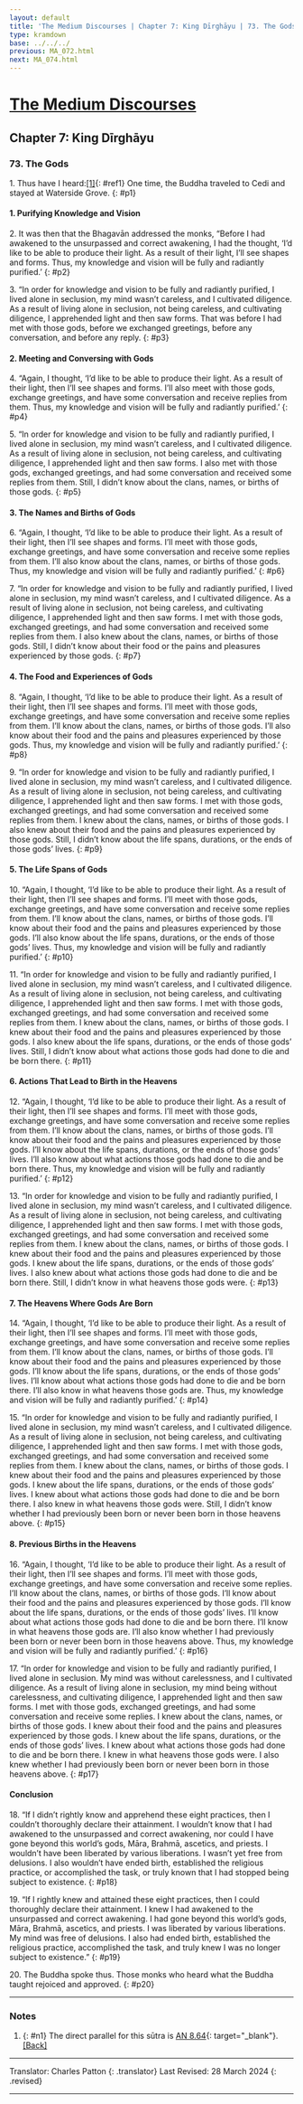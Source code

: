 ```yaml
---
layout: default
title: 'The Medium Discourses | Chapter 7: King Dīrghāyu | 73. The Gods'
type: kramdown
base: ../../../
previous: MA_072.html
next: MA_074.html
---
```


# [The Medium Discourses](index.html)
## Chapter 7: King Dīrghāyu
### 73. The Gods

1\. Thus have I heard:[\[1\]](#n1){: #ref1} One time, the Buddha traveled to Cedi and stayed at Waterside Grove.
{: #p1}

#### 1. Purifying Knowledge and Vision

2\. It was then that the Bhagavān addressed the monks, “Before I had awakened to the unsurpassed and correct awakening, I had the thought, ‘I’d like to be able to produce their light. As a result of their light, I’ll see shapes and forms. Thus, my knowledge and vision will be fully and radiantly purified.’
{: #p2}

3\. “In order for knowledge and vision to be fully and radiantly purified, I lived alone in seclusion, my mind wasn’t careless, and I cultivated diligence. As a result of living alone in seclusion, not being careless, and cultivating diligence, I apprehended light and then saw forms. That was before I had met with those gods, before we exchanged greetings, before any conversation, and before any reply.
{: #p3}

#### 2. Meeting and Conversing with Gods

4\. “Again, I thought, ‘I’d like to be able to produce their light. As a result of their light, then I’ll see shapes and forms. I’ll also meet with those gods, exchange greetings, and have some conversation and receive replies from them. Thus, my knowledge and vision will be fully and radiantly purified.’
{: #p4}

5\. “In order for knowledge and vision to be fully and radiantly purified, I lived alone in seclusion, my mind wasn’t careless, and I cultivated diligence. As a result of living alone in seclusion, not being careless, and cultivating diligence, I apprehended light and then saw forms. I also met with those gods, exchanged greetings, and had some conversation and received some replies from them. Still, I didn’t know about the clans, names, or births of those gods.
{: #p5}

#### 3. The Names and Births of Gods

6\. “Again, I thought, ‘I’d like to be able to produce their light. As a result of their light, then I’ll see shapes and forms. I’ll meet with those gods, exchange greetings, and have some conversation and receive some replies from them. I’ll also know about the clans, names, or births of those gods. Thus, my knowledge and vision will be fully and radiantly purified.’
{: #p6}

7\. “In order for knowledge and vision to be fully and radiantly purified, I lived alone in seclusion, my mind wasn’t careless, and I cultivated diligence. As a result of living alone in seclusion, not being careless, and cultivating diligence, I apprehended light and then saw forms. I met with those gods, exchanged greetings, and had some conversation and received some replies from them. I also knew about the clans, names, or births of those gods. Still, I didn’t know about their food or the pains and pleasures experienced by those gods.
{: #p7}

#### 4. The Food and Experiences of Gods

8\. “Again, I thought, ‘I’d like to be able to produce their light. As a result of their light, then I’ll see shapes and forms. I’ll meet with those gods, exchange greetings, and have some conversation and receive some replies from them. I’ll know about the clans, names, or births of those gods. I’ll also know about their food and the pains and pleasures experienced by those gods. Thus, my knowledge and vision will be fully and radiantly purified.’
{: #p8}

9\. “In order for knowledge and vision to be fully and radiantly purified, I lived alone in seclusion, my mind wasn’t careless, and I cultivated diligence. As a result of living alone in seclusion, not being careless, and cultivating diligence, I apprehended light and then saw forms. I met with those gods, exchanged greetings, and had some conversation and received some replies from them. I knew about the clans, names, or births of those gods. I also knew about their food and the pains and pleasures experienced by those gods. Still, I didn’t know about the life spans, durations, or the ends of those gods’ lives.
{: #p9}

#### 5. The Life Spans of Gods

10\. “Again, I thought, ‘I’d like to be able to produce their light. As a result of their light, then I’ll see shapes and forms. I’ll meet with those gods, exchange greetings, and have some conversation and receive some replies from them. I’ll know about the clans, names, or births of those gods. I’ll know about their food and the pains and pleasures experienced by those gods. I’ll also know about the life spans, durations, or the ends of those gods’ lives. Thus, my knowledge and vision will be fully and radiantly purified.’
{: #p10}

11\. “In order for knowledge and vision to be fully and radiantly purified, I lived alone in seclusion, my mind wasn’t careless, and I cultivated diligence. As a result of living alone in seclusion, not being careless, and cultivating diligence, I apprehended light and then saw forms. I met with those gods, exchanged greetings, and had some conversation and received some replies from them. I knew about the clans, names, or births of those gods. I knew about their food and the pains and pleasures experienced by those gods. I also knew about the life spans, durations, or the ends of those gods’ lives. Still, I didn’t know about what actions those gods had done to die and be born there.
{: #p11}

#### 6. Actions That Lead to Birth in the Heavens

12\. “Again, I thought, ‘I’d like to be able to produce their light. As a result of their light, then I’ll see shapes and forms. I’ll meet with those gods, exchange greetings, and have some conversation and receive some replies from them. I’ll know about the clans, names, or births of those gods. I’ll know about their food and the pains and pleasures experienced by those gods. I’ll know about the life spans, durations, or the ends of those gods’ lives. I’ll also know about what actions those gods had done to die and be born there. Thus, my knowledge and vision will be fully and radiantly purified.’
{: #p12}

13\. “In order for knowledge and vision to be fully and radiantly purified, I lived alone in seclusion, my mind wasn’t careless, and I cultivated diligence. As a result of living alone in seclusion, not being careless, and cultivating diligence, I apprehended light and then saw forms. I met with those gods, exchanged greetings, and had some conversation and received some replies from them. I knew about the clans, names, or births of those gods. I knew about their food and the pains and pleasures experienced by those gods. I knew about the life spans, durations, or the ends of those gods’ lives. I also knew about what actions those gods had done to die and be born there. Still, I didn’t know in what heavens those gods were.
{: #p13}

#### 7. The Heavens Where Gods Are Born

14\. “Again, I thought, ‘I’d like to be able to produce their light. As a result of their light, then I’ll see shapes and forms. I’ll meet with those gods, exchange greetings, and have some conversation and receive some replies from them. I’ll know about the clans, names, or births of those gods. I’ll know about their food and the pains and pleasures experienced by those gods. I’ll know about the life spans, durations, or the ends of those gods’ lives. I’ll know about what actions those gods had done to die and be born there. I’ll also know in what heavens those gods are. Thus, my knowledge and vision will be fully and radiantly purified.’
{: #p14}

15\. “In order for knowledge and vision to be fully and radiantly purified, I lived alone in seclusion, my mind wasn’t careless, and I cultivated diligence. As a result of living alone in seclusion, not being careless, and cultivating diligence, I apprehended light and then saw forms. I met with those gods, exchanged greetings, and had some conversation and received some replies from them. I knew about the clans, names, or births of those gods. I knew about their food and the pains and pleasures experienced by those gods. I knew about the life spans, durations, or the ends of those gods’ lives. I knew about what actions those gods had done to die and be born there. I also knew in what heavens those gods were. Still, I didn’t know whether I had previously been born or never been born in those heavens above.
{: #p15}

#### 8. Previous Births in the Heavens

16\. “Again, I thought, ‘I’d like to be able to produce their light. As a result of their light, then I’ll see shapes and forms. I’ll meet with those gods, exchange greetings, and have some conversation and receive some replies. I’ll know about the clans, names, or births of those gods. I’ll know about their food and the pains and pleasures experienced by those gods. I’ll know about the life spans, durations, or the ends of those gods’ lives. I’ll know about what actions those gods had done to die and be born there. I’ll know in what heavens those gods are. I’ll also know whether I had previously been born or never been born in those heavens above. Thus, my knowledge and vision will be fully and radiantly purified.’
{: #p16}

17\. “In order for knowledge and vision to be fully and radiantly purified, I lived alone in seclusion. My mind was without carelessness, and I cultivated diligence. As a result of living alone in seclusion, my mind being without carelessness, and cultivating diligence, I apprehended light and then saw forms. I met with those gods, exchanged greetings, and had some conversation and receive some replies. I knew about the clans, names, or births of those gods. I knew about their food and the pains and pleasures experienced by those gods. I knew about the life spans, durations, or the ends of those gods’ lives. I knew about what actions those gods had done to die and be born there. I knew in what heavens those gods were. I also knew whether I had previously been born or never been born in those heavens above.
{: #p17}

#### Conclusion

18\. “If I didn’t rightly know and apprehend these eight practices, then I couldn’t thoroughly declare their attainment. I wouldn’t know that I had awakened to the unsurpassed and correct awakening, nor could I have gone beyond this world’s gods, Māra, Brahmā, ascetics, and priests. I wouldn’t have been liberated by various liberations. I wasn’t yet free from delusions. I also wouldn’t have ended birth, established the religious practice, or accomplished the task, or truly known that I had stopped being subject to existence.
{: #p18}

19\. “If I rightly knew and attained these eight practices, then I could thoroughly declare their attainment. I knew I had awakened to the unsurpassed and correct awakening. I had gone beyond this world’s gods, Māra, Brahmā, ascetics, and priests. I was liberated by various liberations. My mind was free of delusions. I also had ended birth, established the religious practice, accomplished the task, and truly knew I was no longer subject to existence.”
{: #p19}

20\. The Buddha spoke thus. Those monks who heard what the Buddha taught rejoiced and approved.
{: #p20}

---

### Notes
1. {: #n1} The direct parallel for this sūtra is [AN 8.64](https://suttacentral.net/an8.64){: target="_blank"}. [\[Back\]](#ref1)

---

Translator: Charles Patton
{: .translator}
Last Revised: 28 March 2024
{: .revised}

---
